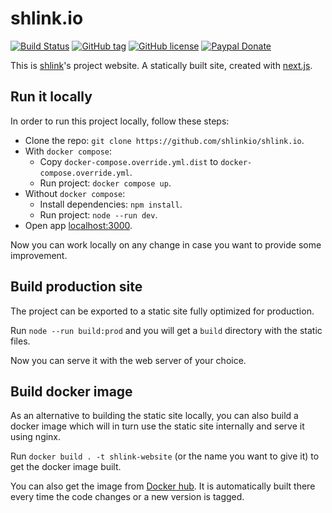 # shlink.io

[![Build Status](https://img.shields.io/github/actions/workflow/status/shlinkio/shlink.io/ci.yml?branch=main&logo=github&style=flat-square)](https://github.com/shlinkio/shlink.io/actions/workflows/ci.yml?query=workflow%3A%22Continuous+integration%22)
[![GitHub tag](https://img.shields.io/github/tag/shlinkio/shlink.io.svg?style=flat-square)](https://github.com/shlinkio/shlink.io/releases/latest)
[![GitHub license](https://img.shields.io/github/license/shlinkio/shlink.io.svg?style=flat-square)](https://github.com/shlinkio/shlink.io/blob/main/LICENSE)
[![Paypal Donate](https://img.shields.io/badge/Donate-paypal-blue.svg?style=flat-square&logo=paypal&colorA=cccccc)](https://slnk.to/donate)

This is [shlink](https://shlink.io)'s project website. A statically built site, created with [next.js](https://nextjs.org/).

## Run it locally

In order to run this project locally, follow these steps:

* Clone the repo: `git clone https://github.com/shlinkio/shlink.io`.
* With `docker compose`:
    * Copy `docker-compose.override.yml.dist` to `docker-compose.override.yml`.
    * Run project: `docker compose up`.
* Without `docker compose`:
    * Install dependencies: `npm install`.
    * Run project: `node --run dev`.
* Open app [localhost:3000](http://localhost:3000).

Now you can work locally on any change in case you want to provide some improvement.

## Build production site

The project can be exported to a static site fully optimized for production.

Run `node --run build:prod` and you will get a `build` directory with the static files.

Now you can serve it with the web server of your choice.

## Build docker image

As an alternative to building the static site locally, you can also build a docker image which will in turn use the static site internally and serve it using nginx.

Run `docker build . -t shlink-website` (or the name you want to give it) to get the docker image built.

You can also get the image from [Docker hub](https://hub.docker.com/r/shlinkio/shlink-website). It is automatically built there every time the code changes or a new version is tagged.
